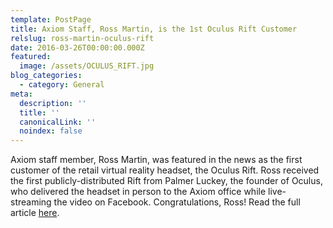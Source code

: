 ```yaml
---
template: PostPage
title: Axiom Staff, Ross Martin, is the 1st Oculus Rift Customer
relslug: ross-martin-oculus-rift
date: 2016-03-26T00:00:00.000Z
featured:
  image: /assets/OCULUS_RIFT.jpg
blog_categories:
  - category: General
meta:
  description: ''
  title: ''
  canonicalLink: ''
  noindex: false
---
```

Axiom staff member, Ross Martin, was featured in the news as the first customer of the retail virtual reality headset, the Oculus Rift. Ross received the first publicly-distributed Rift from Palmer Luckey, the founder of Oculus, who delivered the headset in person to the Axiom office while live-streaming the video on Facebook. Congratulations, Ross! Read the full article [here](https://techcrunch.com/2016/03/26/oculus-founder-palmer-luckey-hand-delivers-first-rift-vr-headset-to-customer/).
